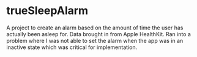 # trueSleepAlarm

A project to create an alarm based on the amount of time the user has actually been asleep for. Data brought in from Apple HealthKit. 
Ran into a problem where I was not able to set the alarm when the app was in an inactive state which was critical for implementation.
